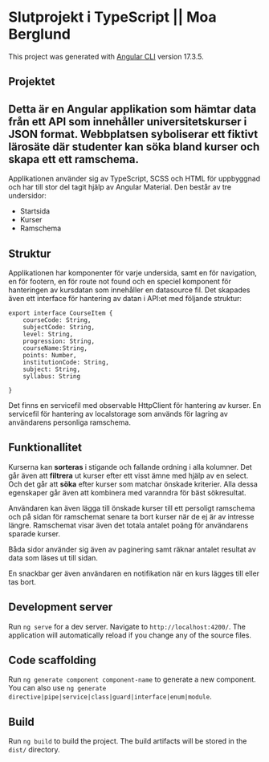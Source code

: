 # Slutprojekt i TypeScript || Moa Berglund

This project was generated with [Angular CLI](https://github.com/angular/angular-cli) version 17.3.5.

## Projektet

Detta är en Angular applikation som hämtar data från ett API som innehåller universitetskurser i JSON format. 
Webbplatsen syboliserar ett fiktivt lärosäte där studenter kan söka bland kurser och skapa ett ett ramschema.
---

Applikationen använder sig av TypeScript, SCSS och HTML för uppbyggnad och har till stor del tagit hjälp av Angular Material. 
Den består av tre undersidor:
* Startsida
* Kurser
* Ramschema

## Struktur
Applikationen har komponenter för varje undersida, samt en för navigation, en för footern, en för route not found och en speciel komponent för hanteringen av kursdatan som innehåller en datasource fil.
Det skapades även ett interface för hantering av datan i API:et med följande struktur:
```
export interface CourseItem {
    courseCode: String,
    subjectCode: String,
    level: String,
    progression: String,
    courseName:String,
    points: Number,
    institutionCode: String,
    subject: String,
    syllabus: String
  
}
```

Det finns en servicefil med observable HttpClient för hantering av kurser.
En servicefil för hantering av localstorage som används för lagring av användarens personliga ramschema.

## Funktionallitet
Kurserna kan  __sorteras__ i stigande och fallande ordning i alla kolumner. Det går även att __filtrera__ ut kurser efter ett visst ämne med hjälp av en select. Och det går att __söka__ efter kurser som matchar önskade kriterier. Alla dessa egenskaper går även att kombinera med varanndra för bäst sökresultat.

Användaren kan även lägga till önskade kurser till ett persoligt ramschema och på sidan för ramschemat senare ta bort kurser när de ej är av intresse längre. Ramschemat visar även det totala antalet poäng för användarens sparade kurser.

Båda sidor använder sig även av paginering samt räknar antalet resultat av data som läses ut till sidan.

En snackbar ger även användaren en notifikation när en kurs lägges till eller tas bort.




## Development server

Run `ng serve` for a dev server. Navigate to `http://localhost:4200/`. The application will automatically reload if you change any of the source files.

## Code scaffolding

Run `ng generate component component-name` to generate a new component. You can also use `ng generate directive|pipe|service|class|guard|interface|enum|module`.

## Build

Run `ng build` to build the project. The build artifacts will be stored in the `dist/` directory.

